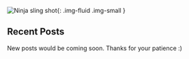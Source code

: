 ![Ninja sling shot](https://i.imgur.com/zOt4jXD.png){: .img-fluid .img-small }

## Recent Posts
New posts would be coming soon. Thanks for your patience :)
